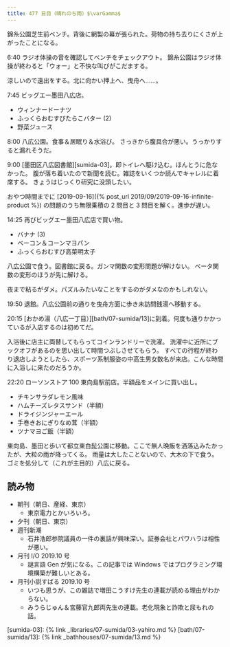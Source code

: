 ```yaml
---
title: 477 日目（晴れのち雨）$\varGamma$
---
```


錦糸公園芝生前ベンチ。背後に網製の幕が張られた。荷物の持ち去りにくさが上がったことになる。

6:40 ラジオ体操の音を確認してベンチをチェックアウト。
錦糸公園はラジオ体操が終わると「ウォー」と不快な叫びがこだまする。

涼しいので遠出をする。北に向かい押上へ、曳舟へ……。

7:45 ビッグエー墨田八広店。

* ウィンナードーナツ
* ふっくらおむすびたらこバター (2)
* 野菜ジュース

8:00 八広公園。食事＆居眠り＆水浴び。
さっきから腹具合が悪い。うっかりすると漏れそうだ。

9:00 [墨田区八広図書館][sumida-03]。即トイレへ駆け込む。ほんとうに危なかった。
腹が落ち着いたので新聞を読む。雑誌をいくつか読んでキャレルに着席する。
きょうはじっくり研究に没頭したい。

おやつ時間までに [2019-09-16]({% post_url 2019/09/2019-09-16-infinite-product %})
の問題のうち無限乗積の 2 問目と 3 問目を解く。進歩が遅い。

14:25 再びビッグエー墨田八広店で買い物。

* バナナ (3)
* ベーコン＆コーンマヨパン
* ふっくらおむすび高菜明太子

八広公園で食う。図書館に戻る。ガンマ関数の変形問題が解けない。
ベータ関数の変形のほうが先に解ける。

夜まで粘るがダメ。パズルみたいなことをするのがダメなのかもしれない。

19:50 退館。八広公園前の通りを曳舟方面に歩き未訪問銭湯へ移動する。

20:15 [おかめ湯（八広一丁目）][bath/07-sumida/13]に到着。何度も通りかかっているが入店するのは初めてだ。

入浴後に店主に両替してもらってコインランドリーで洗濯。
洗濯中に近所にブックオフがあるのを思い出して時間つぶしさせてもらう。
すべての行程が終わり退店しようとしたら、スポーツ系制服姿の中高生男女数名が来店。こんな時間に入浴しに来たのだろうか。

22:20 ローソンストア 100 東向島駅前店。半額品をメインに買い出し。

* チキンサラダレモン風味
* ハムチーズレタスサンド（半額）
* ドライジンジャーエール
* 手巻きおにぎりなめ茸（半額）
* ツナマヨご飯（半額）

東向島、墨田と歩いて都立東白髭公園に移動。ここで無人晩飯を洒落込みたかったが、大粒の雨が降ってくる。
雨量は大したことないので、大木の下で食う。ゴミを処分して（これが主目的）八広に戻る。

## 読み物

* 朝刊（朝日、産経、東京）
  * 東京電力とかいろいろ。
* 夕刊（朝日、東京）
* 週刊新潮
  * 石井浩郎参院議員の一件の裏話が興味深い。証券会社とパワハラは相性が悪い。
* 月刊 I/O 2019.10 号
  * 謎言語 Gen が気になる。この記事では Windows ではプログラミング環境構築が難しいとある。
* 月刊小説すばる 2019.10 号
  * いつも思うが、この雑誌で増田こうすけ先生の連載が読める理由がわからない。
  * みうらじゅん＆宮藤官九郎両先生の連載。老化現象と詐欺と尿もれの話。

[sumida-03]: {% link _libraries/07-sumida/03-yahiro.md %}
[bath/07-sumida/13]: {% link _bathhouses/07-sumida/13.md %}
